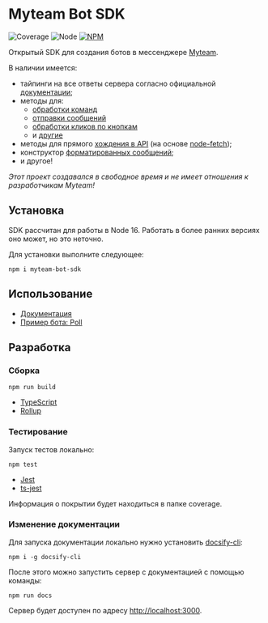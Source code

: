 # Myteam Bot SDK

![Coverage](https://8coon.github.io/myteam-bot-sdk/badges/coverage.svg)
![Node](https://8coon.github.io/myteam-bot-sdk/badges/node.svg)
[![NPM](https://8coon.github.io/myteam-bot-sdk/badges/npm.svg)](https://www.npmjs.com/package/myteam-bot-sdk)

Открытый SDK для создания ботов в мессенджере [Myteam](https://biz.mail.ru/myteam/).

В наличии имеется:
- тайпинги на все ответы сервера согласно официальной [документации](https://myteam.mail.ru/botapi/);
- методы для:
	- [обработки команд]()
	- [отправки сообщений]()
	- [обработки кликов по кнопкам]()
	- и [другие]()
- методы для прямого [хождения в API]() (на основе [node-fetch](https://www.npmjs.com/package/node-fetch));
- конструктор [форматированных сообщений]();
- и другое!

_Этот проект создавался в свободное время и не имеет отношения к разработчикам Myteam!_

## Установка

SDK рассчитан для работы в Node 16. Работать в более ранних версиях оно может, но это неточно.

Для установки выполните следующее:

```shell
npm i myteam-bot-sdk
```

## Использование

- [Документация](https://8coon.github.io/myteam-bot-sdk/#/)
- [Пример бота: Poll](https://github.com/8coon/myteam-bot-sdk/tree/master/examples/poll)

## Разработка

### Сборка

```shell
npm run build
```

- [TypeScript](https://www.typescriptlang.org/)
- [Rollup](https://rollupjs.org/guide/en/)

### Тестирование

Запуск тестов локально:

```shell
npm test
```

- [Jest](https://jestjs.io/ru/)
- [ts-jest](https://github.com/kulshekhar/ts-jest)

Информация о покрытии будет находиться в папке coverage.

### Изменение документации

Для запуска документации локально нужно установить
[docsify-cli](https://www.npmjs.com/package/docsify-cli):

```shell
npm i -g docsify-cli
```

После этого можно запустить сервер с документацией с помощью команды:

```shell
npm run docs
```

Сервер будет доступен по адресу [http://localhost:3000](http://localhost:3000).

